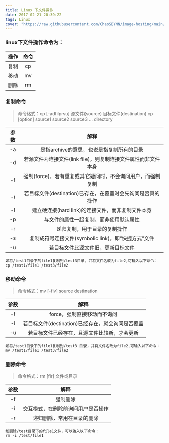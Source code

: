 ```yaml
---
title: Linux 下文件操作
date: 2017-02-21 20:39:22
tags: Linux
cover: "https://raw.githubusercontent.com/ChaoSBYNN/image-hosting/main/program/linux.png"
---
```


### linux下文件操作命令为：

| 操作 | 命令 |
| :---: | :---: |
|复制|cp|
|移动|mv|
|删除|rm|

### 复制命令
>    命令格式：cp [-adfilprsu] 源文件(source) 目标文件(destination)
                     cp [option] source1 source2 source3 ...  directory
    
|参数 |解释|
| :---: | :---: |
|-a|是指archive的意思，也说是指复制所有的目录|
|-d|若源文件为连接文件(link file)，则复制连接文件属性而非文件本身|
|-f|强制(force)，若有重复或其它疑问时，不会询问用户，而强制复制|
|-i|若目标文件(destination)已存在，在覆盖时会先询问是否真的操作|
|-l|建立硬连接(hard link)的连接文件，而非复制文件本身|
|-p|与文件的属性一起复制，而非使用默认属性|
|-r|递归复制，用于目录的复制操作|
|-s|复制成符号连接文件(symbolic link)，即“快捷方式”文件|
|-u|若目标文件比源文件旧，更新目标文件|

    如将/test1目录下的file1复制到/test3目录，并将文件名改为file2,可输入以下命令：
    cp /test1/file1 /test3/file2

### 移动命令
> 命令格式：mv [-fiv] source destination

|参数 |解释|
| :---: | :---: |
|-f|force，强制直接移动而不询问|
|-i|若目标文件(destination)已经存在，就会询问是否覆盖|
|-u|若目标文件已经存在，且源文件比较新，才会更新|

    如将/test1目录下的file1复制到/test3 目录，并将文件名改为file2,可输入以下命令：
    mv /test1/file1 /test3/file2

### 删除命令
> 命令格式：rm [fir] 文件或目录

|参数 |解释|
| :---: | :---: |
|-f|强制删除|
|-i|交互模式，在删除前询问用户是否操作|
|-r|递归删除，常用在目录的删除|
 
    如删除/test目录下的file1文件，可以输入以下命令：
    rm -i /test/file1